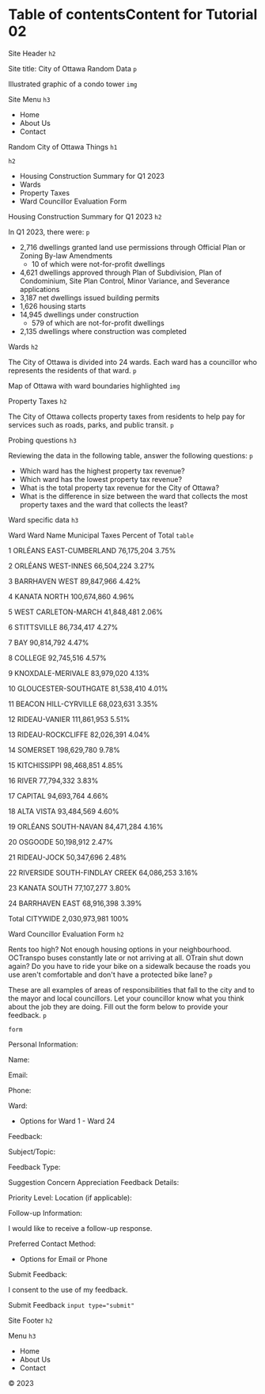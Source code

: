 # Table of contentsContent for Tutorial 02

Site Header `h2`

Site title: City of Ottawa Random Data `p`

Illustrated graphic of a condo tower `img`

Site Menu `h3`

- Home
- About Us
- Contact

Random City of Ottawa Things `h1`

 `h2`

- Housing Construction Summary for Q1 2023
- Wards
- Property Taxes
- Ward Councillor Evaluation Form

Housing Construction Summary for Q1 2023 `h2`

In Q1 2023, there were: `p`

- 2,716 dwellings granted land use permissions through Official Plan or Zoning By-law Amendments
  - 10 of which were not-for-profit dwellings
- 4,621 dwellings approved through Plan of Subdivision, Plan of Condominium, Site Plan Control, Minor Variance, and Severance applications
- 3,187 net dwellings issued building permits
- 1,626 housing starts
- 14,945 dwellings under construction
  - 579 of which are not-for-profit dwellings
- 2,135 dwellings where construction was completed

Wards `h2`

The City of Ottawa is divided into 24 wards. Each ward has a councillor who represents the residents of that ward. `p`

Map of Ottawa with ward boundaries highlighted `img`

Property Taxes `h2`

The City of Ottawa collects property taxes from residents to help pay for services such as roads, parks, and public transit. `p`

Probing questions `h3`

Reviewing the data in the following table, answer the following questions: `p`

- Which ward has the highest property tax revenue?
- Which ward has the lowest property tax revenue?
- What is the total property tax revenue for the City of Ottawa?
- What is the difference in size between the ward that collects the most property taxes and the ward that collects the least?

Ward specific data `h3`

Ward Ward Name Municipal Taxes Percent of Total `table`

1 ORLÉANS EAST-CUMBERLAND 76,175,204 3.75%

2 ORLÉANS WEST-INNES 66,504,224 3.27%

3 BARRHAVEN WEST 89,847,966 4.42%

4 KANATA NORTH 100,674,860 4.96%

5 WEST CARLETON-MARCH 41,848,481 2.06%

6 STITTSVILLE 86,734,417 4.27%

7 BAY 90,814,792 4.47%

8 COLLEGE 92,745,516 4.57%

9 KNOXDALE-MERIVALE 83,979,020 4.13%

10 GLOUCESTER-SOUTHGATE 81,538,410 4.01%

11 BEACON HILL-CYRVILLE 68,023,631 3.35%

12 RIDEAU-VANIER 111,861,953 5.51%

13 RIDEAU-ROCKCLIFFE 82,026,391 4.04%

14 SOMERSET 198,629,780 9.78%

15 KITCHISSIPPI 98,468,851 4.85%

16 RIVER 77,794,332 3.83%

17 CAPITAL 94,693,764 4.66%

18 ALTA VISTA 93,484,569 4.60%

19 ORLÉANS SOUTH-NAVAN 84,471,284 4.16%

20 OSGOODE 50,198,912 2.47%

21 RIDEAU-JOCK 50,347,696 2.48%

22 RIVERSIDE SOUTH-FINDLAY CREEK 64,086,253 3.16%

23 KANATA SOUTH 77,107,277 3.80%

24 BARRHAVEN EAST 68,916,398 3.39%

Total CITYWIDE 2,030,973,981 100%

Ward Councillor Evaluation Form `h2`

Rents too high? Not enough housing options in your neighbourhood. OCTranspo buses constantly late or not arriving at all. OTrain shut down again? Do you have to ride your bike on a sidewalk because the roads you use aren't comfortable and don't have a protected bike lane? `p`

These are all examples of areas of responsibilities that fall to the city and to the mayor and local councillors. Let your councillor know what you think about the job they are doing. Fill out the form below to provide your feedback. `p`

`form`

Personal Information:

Name:

Email:

Phone:

Ward:

- Options for Ward 1 - Ward 24

Feedback:

Subject/Topic:

Feedback Type:

Suggestion Concern Appreciation Feedback Details:

Priority Level: Location (if applicable):

Follow-up Information:

I would like to receive a follow-up response.

Preferred Contact Method:

- Options for Email or Phone

Submit Feedback:

I consent to the use of my feedback.

Submit Feedback `input type="submit"`

Site Footer `h2`

Menu `h3`

- Home
- About Us
- Contact

© 2023
